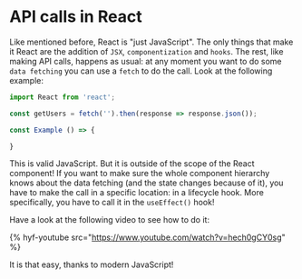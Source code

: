 # API calls in React

Like mentioned before, React is "just JavaScript". The only things that make it React are the addition of `JSX`, `componentization` and `hooks`. The rest, like making API calls, happens as usual: at any moment you want to do some `data fetching` you can use a `fetch` to do the call. Look at the following example:

```js
import React from 'react';

const getUsers = fetch('').then(response => response.json());

const Example () => {

}
```

This is valid JavaScript. But it is outside of the scope of the React component! If you want to make sure the whole component hierarchy knows about the data fetching (and the state changes because of it), you have to make the call in a specific location: in a lifecycle hook. More specifically, you have to call it in the `useEffect()` hook!

Have a look at the following video to see how to do it:

{% hyf-youtube src="https://www.youtube.com/watch?v=hech0gCY0sg" %}

It is that easy, thanks to modern JavaScript!